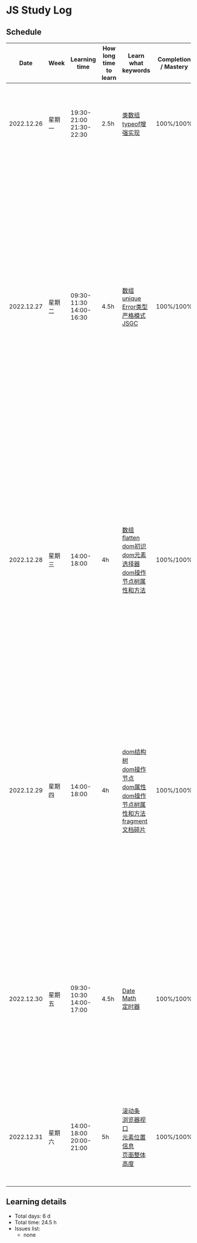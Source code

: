 # JS Study Log

## Schedule

<table>
    <thead align="center">
        <tr>
            <th>Date</th>
            <th width="80">Week</th>
            <th width="130">Learning time</th>
            <th width="80">How long time to learn</th>
            <th width="140">Learn what keywords</th>
            <th width="80">Completion / Mastery</th>
            <th>What you learned</th>
        </tr>
    </thead>
    <tbody>
        <tr>
            <td>2022.12.26</td>
            <td>星期一</td>
            <td>
              <span>19:30-21:00</span><br />
              <span>21:30-22:30</span>
            </td>
            <td>2.5h</td>
            <td>
              <a href="https://github.com/lxmob/blog/blob/main/js%2B%2B/array/class.array.html">类数组</a><br />
              <a href="https://github.com/lxmob/blog/blob/main/js%2B%2B/base/typeof.html">typeof增强实现</a>
            </td>
            <td>100%/100%</td>
            <td>
              <span>1、自定义类数组对象即可以是对象也可以是数组，通过继承数组原型对象上的方法，添加类数组对象length属性和对应下标属性</span><br />
              <span>2、常见的类数组有arguments，dom元素列表</span>
            </td>
        </tr>
        <tr>
            <td>2022.12.27</td>
            <td>星期二</td>
            <td>
              <span>09:30-11:30</span><br />
              <span>14:00-16:30</span>
            </td>
            <td>4.5h</td>
            <td>
              <a href="https://github.com/lxmob/blog/blob/main/js%2B%2B/array/array.unique.html">数组unique</a><br />
              <a href="https://github.com/lxmob/blog/blob/main/js%2B%2B/base/js.syntax.error.html">Error类型</a><br />
              <a href="https://github.com/lxmob/blog/blob/main/js%2B%2B/base/ECMA.html">严格模式</a><br />
              <a href="https://github.com/lxmob/blog/blob/main/js%2B%2B/base/js.gc.html">JSGC</a>
            </td>
            <td>100%/100%</td>
            <td>
              <span>1、数组去重多种方式：for循环结合splice方法实现、使用对象属性不重复的特性结合hasOwnProperty方法实现、es6的Set数据集合实现</span><br />
              <span>2、js错误类型分为6种：引用错误、类型错误、取值范围错误、语法错误、uri解析错误、eval错误</span><br />
              <span>3、使用try catch语法可以捕获代码块内发生的错误，throw关键字来抛出错误</span><br />
              <span>4、严格模式下不能使用 with 表达式、arguments.callee、函数名.caller、函数内this指向undefined，函数参数不能重复、声明变量必须使用var关键字、eval作用域声明的变量严格模式下无法访问</span><br />
              <span>5、js垃圾回收机制分为两种方式，标记清除和引用计数，大多浏览器采用标记清除的方式，低版本ie6使用引用计数形式，引用计数方式会导致循环引用问题使变量无法被释放，导致内存泄露</span>
            </td>
        </tr>
        <tr>
            <td>2022.12.28</td>
            <td>星期三</td>
            <td>
              <span>14:00-18:00</span>
            </td>
            <td>4h</td>
            <td>
              <a href="https://github.com/lxmob/blog/blob/main/js%2B%2B/array/array.unique.html">数组flatten</a><br />
              <a href="https://github.com/lxmob/blog/blob/main/js%2B%2B/dom/dom.html">dom初识</a><br />
              <a href="https://github.com/lxmob/blog/blob/main/js%2B%2B/dom/dom.selector.html">dom元素选择器</a><br />
              <a href="https://github.com/lxmob/blog/blob/main/js%2B%2B/base/js.gc.html">dom操作节点树属性和方法</a>
            </td>
            <td>100%/100%</td>
            <td>
              <span>1、js中的三种对象包含本地对象、内置对象、宿主对象</span><br />
              <span>2、dom是通过浏览器提供的一套方法表示或操作HTML和XML，它无法操作css样式，能改变元素的样式，是因为操作的是元素节点的属性style</span><br />
              <span>3、获取元素节点的方法包含get*一系列的方法还有html5新引入的web-api（querySelector、querySelectorAll）</span><br />
              <span>4、h5新引入的api相比较于get系列的优点是能够通过css选择器来获取对应的元素节点，缺点是性能差，不具备实时性存储的只是一块片段</span><br />
              <span>5、节点不等于元素，节点中包含元素节点，节点包含（元素、属性、文本、注释、document、fragement）</span>
            </td>
        </tr>
        <tr>
            <td>2022.12.29</td>
            <td>星期四</td>
            <td>
              <span>14:00-18:00</span>
            </td>
            <td>4h</td>
            <td>
              <a href="https://github.com/lxmob/blog/blob/main/js%2B%2B/dom/dom.proto.html">dom结构树</a><br />
              <a href="https://github.com/lxmob/blog/blob/main/js%2B%2B/dom/dom.operation.node.html">dom操作节点</a><br />
              <a href="https://github.com/lxmob/blog/blob/main/js%2B%2B/dom/dom.operation.attr.html">dom属性</a><br />
              <a href="https://github.com/lxmob/blog/blob/main/js%2B%2B/base/js.gc.html">dom操作节点树属性和方法</a><br />
              <a href="https://github.com/lxmob/blog/blob/main/js%2B%2B/dom/dom.fragment.html">fragment文档碎片</a>
            </td>
            <td>100%/100%</td>
            <td>
              <span>1、dom结构树中存在多个构造函数，每个构造函数创建各个dom元素节点，通过原型链链接各个节点，最终都继承于Object.prototype</span><br />
              <span>2、getElementById和getElementsByName特殊的方法，仅存在于Document.prototype身上</span><br />
              <span>3、appendChild的特殊性，能够动态增加和剪切元素节点</span><br />
              <span>4、removeChild的特殊性，删除的是当前的节点，而内存中的dom对象将保留，如果想彻底删除通过调用元素身上remove方法释放内存</span><br />
              <span>5、HTML5给元素新增的自定义属性data-*属性，保存在当前元素节点下dataset对象中</span><br />
              <span>6、文档碎片它的创建不存在dom节点树当中，暂存于内存当中，通过它可以解决回流的问题提升性能</span>
            </td>
        </tr>
        <tr>
            <td>2022.12.30</td>
            <td>星期五</td>
            <td>
              <span>09:30-10:30</span><br />
              <span>14:00-17:00</span>
            </td>
            <td>4.5h</td>
            <td>
              <a href="https://github.com/lxmob/blog/blob/main/js%2B%2B/other/date.html">Date</a><br />
              <a href="https://github.com/lxmob/blog/blob/main/js%2B%2B/other/math.html">Math</a><br />
              <a href="https://github.com/lxmob/blog/blob/main/js%2B%2B/other/settimeout.html">定时器</a>
            </td>
            <td>100%/100%</td>
            <td>
              <span>1、Date日期对象，实现电子时钟和倒计时功能</span><br />
              <span>2、getDay返回的是星期几（0-6的范围）getMonth返回的月份（0-11的范围）getYear会导致计算机千年虫的问题</span><br />
              <span>3、Math.round四舍五入方法（并非数学上的四舍五入，不精确）Math.ceil和Math.floor向上和向下取整</span><br />
              <span>4、setTimeout定时器和setInterval计时器，指定未来某段时间触发事件或循环触发事件，返回值是唯一标识id，通过clearTimeout或者clearInterval可以根据唯一标识id清除定时器</span>
            </td>
        </tr>
        <tr>
            <td>2022.12.31</td>
            <td>星期六</td>
            <td>
              <span>14:00-18:00</span><br />
              <span>20:00-21:00</span>
            </td>
            <td>5h</td>
            <td>
              <a href="https://github.com/lxmob/blog/blob/main/js%2B%2B/dom/dom.scroll.viewport.html">滚动条</a><br />
              <a href="https://github.com/lxmob/blog/blob/main/js%2B%2B/dom/dom.scroll.viewport.html">浏览器视口</a><br />
              <a href="https://github.com/lxmob/blog/blob/main/js%2B%2B/dom/dom.scroll.viewport.html">元素位置信息</a><br />
              <a href="https://github.com/lxmob/blog/blob/main/js%2B%2B/dom/dom.scroll.viewport.html">页面整体高度</a>
            </td>
            <td>100%/100%</td>
            <td>
              <span>1、浏览器兼容怪异模式和标准模式，标准模式由w3c通过DOCTYPE来规定，怪异模式由浏览器厂商来向后兼容，通过document.compactMode来区分不同模式，标准模式为CSS1Compat，怪异模式为BackCompat</span><br />
              <span>2、实现阅读小说自动滚动功能</span>
            </td>
        </tr>
    </tbody>
</table>

## Learning details

- Total days: 6 d
- Total time: 24.5 h
- Issues list:
  - none
